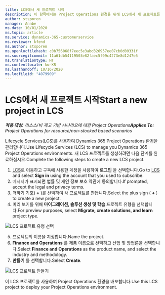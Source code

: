 ```yaml
---
title: LCS에서 새 프로젝트 시작
description: 이 항목에서는 Project Operations 환경을 위해 LCS에서 새 프로젝트를 만드는 방법에 대한 정보를 제공합니다.
author: stsporen
manager: Annbe
ms.date: 10/01/2020
ms.topic: article
ms.service: dynamics-365-customerservice
ms.reviewer: kfend
ms.author: stsporen
ms.openlocfilehash: c0b756068f7eec5e3abd326957ee07cb0d00331f
ms.sourcegitcommit: 11a61db54119503e82faec5f99c4273e8d1247e5
ms.translationtype: HT
ms.contentlocale: ko-KR
ms.lasthandoff: 10/16/2020
ms.locfileid: "4079909"
---
```

# <a name="start-a-new-project-in-lcs"></a><span data-ttu-id="802cd-103">LCS에서 새 프로젝트 시작</span><span class="sxs-lookup"><span data-stu-id="802cd-103">Start a new project in LCS</span></span>

<span data-ttu-id="802cd-104">_**적용 대상:** 리소스/비 재고 기반 시나리오에 대한 Project Operations_</span><span class="sxs-lookup"><span data-stu-id="802cd-104">_**Applies To:** Project Operations for resource/non-stocked based scenarios_</span></span>

<span data-ttu-id="802cd-105">Lifecycle Services(LCS)를 사용하여 Dynamics 365 Project Operations 환경을 관리합니다.</span><span class="sxs-lookup"><span data-stu-id="802cd-105">Use Lifecycle Services (LCS) to manage you Dynamics 365 Project Operations environments.</span></span> <span data-ttu-id="802cd-106">새 LCS 프로젝트를 생성하려면 다음 단계를 완료하십시오.</span><span class="sxs-lookup"><span data-stu-id="802cd-106">Complete the following steps to create a new LCS project.</span></span>

1. <span data-ttu-id="802cd-107">[LCS](https://lcs.dynamics.com/Logon/Index)로 이동하고 구독에 사용한 계정을 사용하여 **로그인** 을 선택합니다.</span><span class="sxs-lookup"><span data-stu-id="802cd-107">Go to [LCS](https://lcs.dynamics.com/Logon/Index) and select **Sign in** using the account that you used to subscribe.</span></span>
2. <span data-ttu-id="802cd-108">메시지가 표시되면 법률 및 개인 정보 보호 약관에 동의합니다.</span><span class="sxs-lookup"><span data-stu-id="802cd-108">If prompted, accept the legal and privacy terms.</span></span>
3. <span data-ttu-id="802cd-109">더하기 기호( **+** )를 선택하여 새 프로젝트를 만듭니다.</span><span class="sxs-lookup"><span data-stu-id="802cd-109">Select the plus sign ( **+** ) to create a new project.</span></span>
4. <span data-ttu-id="802cd-110">미리 보기를 위해 **마이그레이션, 솔루션 생성 및 학습** 프로젝트 유형을 선택합니다.</span><span class="sxs-lookup"><span data-stu-id="802cd-110">For preview purposes, select **Migrate, create solutions, and learn** project type.</span></span>

  ![LCS 프로젝트 유형 선택](./media/create-lcs-1.png)

5. <span data-ttu-id="802cd-112">프로젝트의 이름을 지정합니다.</span><span class="sxs-lookup"><span data-stu-id="802cd-112">Name the project.</span></span> 
6. <span data-ttu-id="802cd-113">**Finance and Operations** 를 제품 이름으로 선택하고 산업 및 방법론을 선택합니다.</span><span class="sxs-lookup"><span data-stu-id="802cd-113">Select **Finance and Operations** as the product name, and select the industry and methodology.</span></span> 
7. <span data-ttu-id="802cd-114">**만들기** 를 선택합니다.</span><span class="sxs-lookup"><span data-stu-id="802cd-114">Select **Create**.</span></span>

![LCS 프로젝트 만들기](./media/create-lcs-2.png)

<span data-ttu-id="802cd-116">이 LCS 프로젝트를 사용하여 Project Operations 환경을 배포합니다.</span><span class="sxs-lookup"><span data-stu-id="802cd-116">Use this LCS project to deploy your Project Operations environment.</span></span>

